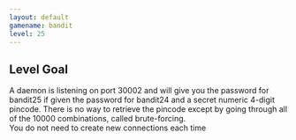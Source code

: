 ```yaml
---
layout: default
gamename: bandit
level: 25
---
```

Level Goal
----------
A daemon is listening on port 30002 and will give you the password for
bandit25 if given the password for bandit24 and a secret numeric 4-digit pincode.
There is no way to retrieve the pincode except by going through all of the 10000
combinations, called brute-forcing.  
You do not need to create new connections each time
